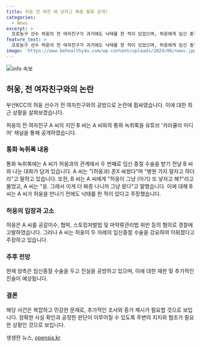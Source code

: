 ```yaml
---
title: 허웅 전 여친 애 낳자고 짜증 통화 공개!
categories:
  - News
excerpt: >
  프로농구 선수 허웅의 전 여자친구가 과거에도 낙태를 한 적이 있었으며, 허웅에게 임신 중절을 강요받았다는 주장과는 달리, 새로 공개된 통화 녹취록 속에선 A 씨가 낙태 결심을 한 것을 시인하는 내용이 포착됐다. 이에 A 씨의 지인이 통화 내용을 공개하며 사안의 실체를 밝히고 있다. 허웅은 A 씨를 공갈미수, 협박, 스토킹처벌법 및 마약류관리법 위반 등의 혐의로 고소한 바 있으며, 두 사람 간의 갈등이 여전히 계속되고 있다.
feature_text: >
  프로농구 선수 허웅의 전 여자친구가 과거에도 낙태를 한 적이 있었으며, 허웅에게 임신 중절을 강요받았다는 주장과는 달리, 새로 공개된 통화 녹취록 속에선 A 씨가 낙태 결심을 한 것을 시인하는 내용이 포착됐다. 이에 A 씨의 지인이 통화 내용을 공개하며 사안의 실체를 밝히고 있다. 허웅은 A 씨를 공갈미수, 협박, 스토킹처벌법 및 마약류관리법 위반 등의 혐의로 고소한 바 있으며, 두 사람 간의 갈등이 여전히 계속되고 있다.
image: 'https://www.behealthy4u.com/wp-content/uploads/2024/06/news.jpg'
---
```


<p><img src="https://www.behealthy4u.com/wp-content/uploads/2024/06/news.jpg" alt="info 속보" /></p>

<h2 data-ke-size="size26">허웅, 전 여자친구와의 논란</h2>

<p>부산KCC의 허웅 선수가 전 여자친구와의 공방으로 논란에 휩싸였습니다. 이에 대한 최근 상황을 살펴보겠습니다.</p>

<p data-ke-size="size16">허웅의 전 여자친구 A 씨의 지인 B 씨는 A 씨와의 통화 녹취록을 유튜브 '카라큘라 미디어' 채널을 통해 공개하였습니다.</p>

<h3>통화 녹취록 내용</h3>

<p>통화 녹취록에는 A 씨가 허웅과의 관계에서 두 번째로 임신 중절 수술을 받기 전날 B 씨와 나눈 대화가 담겨 있습니다. A 씨는 "(허웅과) 존X 싸웠다"며 "병원 가지 말자고 하더라"고 말하고 있습니다. 또한, B 씨는 A 씨에게 "허웅이 그냥 (아기) 또 낳자고 해?"라고 물었고, A 씨는 "응. 그래서 이게 더 짜증 나니까 그냥 왔다"고 말했습니다. 이에 대해 B 씨는 A 씨가 허웅을 만나기 전에도 낙태를 한 적이 있다고 주장했습니다.</p>

<h3>허웅의 입장과 고소</h3>

<p>허웅은 A 씨를 공갈미수, 협박, 스토킹처벌법 및 마약류관리법 위반 등의 혐의로 경찰에 고발하였습니다. 그러나 A 씨는 허웅이 두 차례의 임신중절 수술을 강요하여 이뤄졌다고 주장하고 있습니다. </p>

<h3>추후 전망</h3>

<p>현재 양측은 임신중절 수술을 두고 진실을 공방하고 있으며, 이에 대한 재판 및 추가적인 진술이 예상됩니다. </p>

<h3>결론</h3>

<p>해당 사건은 복잡하고 민감한 문제로, 추가적인 조사와 증거 제시가 필요할 것으로 보입니다. 정확한 사실 확인과 공정한 판단이 이루어질 수 있도록 주변의 지지와 협조가 필요한 상황인 것으로 보입니다.</p>
생생한 뉴스, <a href="https://opensis.kr" rel="dofollow">opensis.kr</a>


